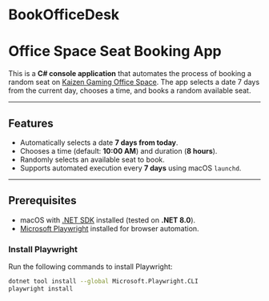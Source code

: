 # BookOfficeDesk
# **Office Space Seat Booking App**

This is a **C# console application** that automates the process of booking a random seat on [Kaizen Gaming Office Space](https://kaizengaming.officespacesoftware.com/). The app selects a date 7 days from the current day, chooses a time, and books a random available seat.

---

## **Features**

- Automatically selects a date **7 days from today**.
- Chooses a time (default: **10:00 AM**) and duration (**8 hours**).
- Randomly selects an available seat to book.
- Supports automated execution every **7 days** using macOS `launchd`.

---

## **Prerequisites**

- macOS with [.NET SDK](https://dotnet.microsoft.com/download) installed (tested on **.NET 8.0**).
- [Microsoft Playwright](https://playwright.dev/) installed for browser automation.

### **Install Playwright**
Run the following commands to install Playwright:
```bash
dotnet tool install --global Microsoft.Playwright.CLI
playwright install
